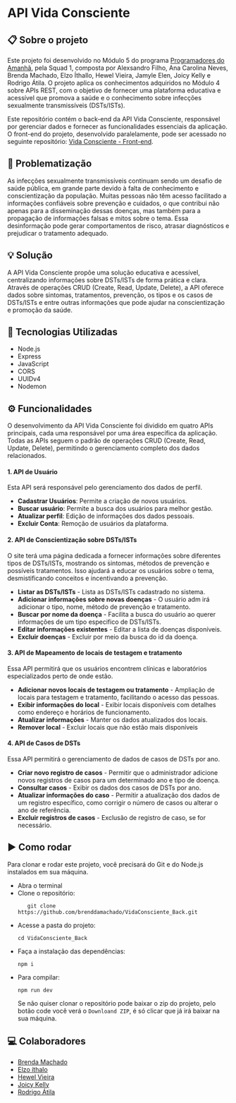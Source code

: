 # API Vida Consciente
## 📋 Sobre o projeto
Este projeto foi desenvolvido no Módulo 5 do programa [Programadores do Amanhã](https://programadoresdoamanha.org/),
pela Squad 1, composta por Alexsandro Filho, Ana Carolina Neves, Brenda Machado, Elzo Íthallo, Hewel Vieira, Jamyle Elen, Joicy Kelly e Rodrigo Átila. O projeto aplica os conhecimentos adquiridos no Módulo 4 sobre APIs REST, com o objetivo de fornecer uma 
plataforma educativa e acessível que promova a saúde e o conhecimento sobre infecções sexualmente transmissíveis (DSTs/ISTs).

Este repositório contém o back-end da API Vida Consciente, responsável por gerenciar dados e fornecer as funcionalidades essenciais da aplicação. O front-end do projeto, desenvolvido paralelamente, 
pode ser acessado no seguinte repositório: [Vida Consciente - Front-end](https://github.com/brenddamachado/VidaConsciente).

## 🚫 Problematização
As infecções sexualmente transmissíveis continuam sendo um desafio de saúde pública, em grande parte devido à falta de conhecimento e conscientização da população. Muitas pessoas não têm acesso facilitado 
a informações confiáveis sobre prevenção e cuidados, o que contribui não apenas para a disseminação dessas doenças, mas também para a propagação de informações falsas e mitos sobre o tema. Essa desinformação 
pode gerar comportamentos de risco, atrasar diagnósticos e prejudicar o tratamento adequado.

## 💡 Solução
A API Vida Consciente propõe uma solução educativa e acessível, centralizando informações sobre DSTs/ISTs de forma prática e clara. Através de operações CRUD (Create, Read, Update, Delete), a API oferece dados sobre sintomas, 
tratamentos, prevenção, os tipos e os casos de DSTs/ISTs e entre outras informações que pode ajudar na conscientização e promoção da saúde.

## 🚀 Tecnologias Utilizadas
 - Node.js
 - Express
 - JavaScript
 - CORS
 - UUIDv4
 - Nodemon

## ⚙ Funcionalidades
O desenvolvimento da API Vida Consciente foi dividido em quatro APIs principais, cada uma responsável por uma área específica da aplicação. Todas as APIs seguem o padrão de operações CRUD (Create, Read, Update, Delete), permitindo o gerenciamento completo dos dados relacionados.

#### 1. API de Usuário
Esta API será responsável pelo gerenciamento dos dados de perfil. 

- **Cadastrar Usuários**: Permite a criação de novos usuários.
- **Buscar usuário**: Permite a busca dos usuários para melhor gestão.
- **Atualizar perfil**: Edição de informações dos dados pessoais.
- **Excluir Conta**: Remoção de usuários da plataforma.

#### 2. API de Conscientização sobre DSTs/ISTs
O site terá uma página dedicada a fornecer informações sobre diferentes tipos de DSTs/ISTs, mostrando os sintomas, métodos de prevenção e possíveis tratamentos. Isso ajudará a educar os usuários sobre o tema, desmistificando conceitos e incentivando a prevenção. 

- **Listar as DSTs/ISTs** - Lista as DSTs/ISTs cadastrado no sistema.
- **Adicionar informações sobre novas doenças** - O usuário adm irá adicionar o tipo, nome, método de prevenção e tratamento.
- **Buscar por nome da doença** - Facilita a busca do usuário ao querer informações de um tipo especifico de DSTs/ISTs.
- **Editar informações existentes** - Editar a lista de doenças disponíveis.
- **Excluir doenças** -  Excluir por meio da busca do id da doença.

#### 3. API de Mapeamento de locais de testagem e tratamento
Essa API permitirá que os usuários encontrem clínicas e laboratórios especializados perto de onde estão.

- **Adicionar novos locais de testagem ou tratamento** - Ampliação de locais para testagem e tratamento, facilitando o acesso das pessoas.
- **Exibir informações do local** - Exibir locais disponíveis com detalhes como endereço e horários de funcionamento.
- **Atualizar informações** - Manter os dados atualizados dos locais.
- **Remover local** - Excluir locais que não estão mais disponíveis 


#### 4. API de Casos de DSTs
Essa API permitirá o gerenciamento de dados de casos de DSTs por ano.

- **Criar novo registro de casos** - Permitir que o administrador adicione novos registros de casos para um determinado ano e tipo de doença.
- **Consultar casos** - Exibir os dados dos casos de DSTs por ano.
- **Atualizar informações do caso** - Permitir a atualização dos dados de um registro específico, como corrigir o número de casos ou alterar o ano de referência.
- **Excluir registros de casos** - Exclusão de registro de caso, se for necessário.


## ▶ Como rodar
Para clonar e rodar este projeto, você precisará do Git e do Node.js instalados em sua máquina.
- Abra o terminal
- Clone o repositório:
  ```
     git clone https://github.com/brenddamachado/VidaConsciente_Back.git
  ```
- Acesse a pasta do projeto:
     ```
  cd VidaConsciente_Back
     ```
- Faça a instalação das dependências:
    ```
  npm i
    ```
- Para compilar:
    ```
  npm run dev
    ```
  Se não quiser clonar o repositório pode baixar o zip do projeto, pelo botão code você verá o ``` Downloand ZIP ```, é só clicar que já irá baixar na sua máquina.
  
## 💻 Colaboradores
- [Brenda Machado](https://github.com/brenddamachado)
- [Elzo íthalo](https://github.com/ithalloelzo)
- [Hewel Vieira](https://github.com/hewelbelmonte)
- [Joicy Kelly](https://github.com/Joicylara)
- [Rodrigo Átila](https://github.com/Rodrigoatila09)
